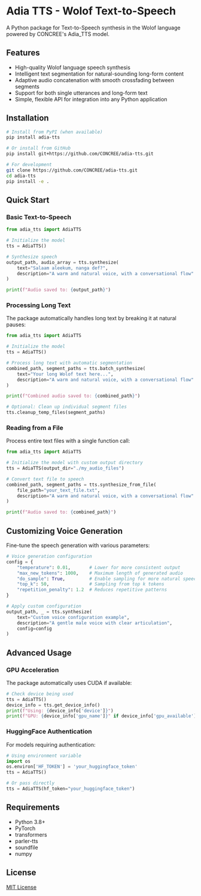 # Adia TTS - Wolof Text-to-Speech

A Python package for Text-to-Speech synthesis in the Wolof language powered by CONCREE's Adia_TTS model.

## Features

- High-quality Wolof language speech synthesis
- Intelligent text segmentation for natural-sounding long-form content
- Adaptive audio concatenation with smooth crossfading between segments
- Support for both single utterances and long-form text
- Simple, flexible API for integration into any Python application

## Installation

```bash
# Install from PyPI (when available)
pip install adia-tts

# Or install from GitHub
pip install git+https://github.com/CONCREE/adia-tts.git

# For development
git clone https://github.com/CONCREE/adia-tts.git
cd adia-tts
pip install -e .
```

## Quick Start

### Basic Text-to-Speech

```python
from adia_tts import AdiaTTS

# Initialize the model
tts = AdiaTTS()

# Synthesize speech
output_path, audio_array = tts.synthesize(
    text="Salaam aleekum, nanga def?",
    description="A warm and natural voice, with a conversational flow"
)

print(f"Audio saved to: {output_path}")
```

### Processing Long Text

The package automatically handles long text by breaking it at natural pauses:

```python
from adia_tts import AdiaTTS

# Initialize the model
tts = AdiaTTS()

# Process long text with automatic segmentation
combined_path, segment_paths = tts.batch_synthesize(
    text="Your long Wolof text here...",
    description="A warm and natural voice, with a conversational flow"
)

print(f"Combined audio saved to: {combined_path}")

# Optional: Clean up individual segment files
tts.cleanup_temp_files(segment_paths)
```

### Reading from a File

Process entire text files with a single function call:

```python
from adia_tts import AdiaTTS

# Initialize the model with custom output directory
tts = AdiaTTS(output_dir="./my_audio_files")

# Convert text file to speech
combined_path, segment_paths = tts.synthesize_from_file(
    file_path="your_text_file.txt",
    description="A warm and natural voice, with a conversational flow"
)

print(f"Audio saved to: {combined_path}")
```

## Customizing Voice Generation

Fine-tune the speech generation with various parameters:

```python
# Voice generation configuration
config = {
    "temperature": 0.01,       # Lower for more consistent output
    "max_new_tokens": 1000,    # Maximum length of generated audio
    "do_sample": True,         # Enable sampling for more natural speech
    "top_k": 50,               # Sampling from top k tokens
    "repetition_penalty": 1.2  # Reduces repetitive patterns
}

# Apply custom configuration
output_path, _ = tts.synthesize(
    text="Custom voice configuration example",
    description="A gentle male voice with clear articulation",
    config=config
)
```

## Advanced Usage

### GPU Acceleration

The package automatically uses CUDA if available:

```python
# Check device being used
tts = AdiaTTS()
device_info = tts.get_device_info()
print(f"Using: {device_info['device']}")
print(f"GPU: {device_info['gpu_name']}" if device_info['gpu_available'] else "CPU only")
```

### HuggingFace Authentication

For models requiring authentication:

```python
# Using environment variable
import os
os.environ['HF_TOKEN'] = 'your_huggingface_token'
tts = AdiaTTS()

# Or pass directly
tts = AdiaTTS(hf_token="your_huggingface_token")
```

## Requirements

- Python 3.8+
- PyTorch
- transformers
- parler-tts
- soundfile
- numpy

## License

[MIT License](LICENSE)